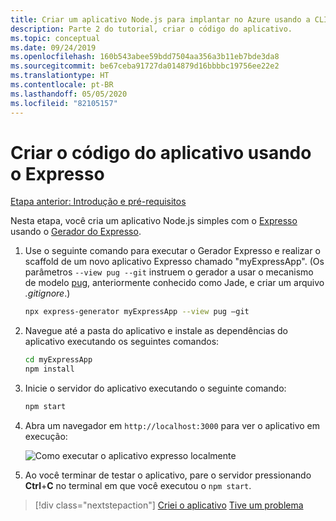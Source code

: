 ```yaml
---
title: Criar um aplicativo Node.js para implantar no Azure usando a CLI do Azure
description: Parte 2 do tutorial, criar o código do aplicativo.
ms.topic: conceptual
ms.date: 09/24/2019
ms.openlocfilehash: 160b543abee59bdd7504aa356a3b11eb7bde3da8
ms.sourcegitcommit: be67ceba91727da014879d16bbbbc19756ee22e2
ms.translationtype: HT
ms.contentlocale: pt-BR
ms.lasthandoff: 05/05/2020
ms.locfileid: "82105157"
---
```

# <a name="create-the-app-code-using-express"></a>Criar o código do aplicativo usando o Expresso

[Etapa anterior: Introdução e pré-requisitos](tutorial-vscode-azure-cli-node-01.md)

Nesta etapa, você cria um aplicativo Node.js simples com o [Expresso](https://www.expressjs.com) usando o [Gerador do Expresso](https://expressjs.com/en/starter/generator.html).

1. Use o seguinte comando para executar o Gerador Expresso e realizar o scaffold de um novo aplicativo Expresso chamado "myExpressApp". (Os parâmetros `--view pug --git` instruem o gerador a usar o mecanismo de modelo [pug](https://pugjs.org/api/getting-started.html), anteriormente conhecido como Jade, e criar um arquivo *.gitignore*.)

    ```bash
    npx express-generator myExpressApp --view pug –git
    ```

1. Navegue até a pasta do aplicativo e instale as dependências do aplicativo executando os seguintes comandos:

    ```bash
    cd myExpressApp
    npm install
    ```

1. Inicie o servidor do aplicativo executando o seguinte comando:

    ```bash
    npm start
    ```

1. Abra um navegador em `http://localhost:3000` para ver o aplicativo em execução:

    ![Como executar o aplicativo expresso localmente](media/azure-cli/local-app.png)

1. Ao você terminar de testar o aplicativo, pare o servidor pressionando **Ctrl**+**C** no terminal em que você executou o `npm start`.

> [!div class="nextstepaction"]
> [Criei o aplicativo](tutorial-vscode-azure-cli-node-03.md) [Tive um problema](https://www.research.net/r/PWZWZ52?tutorial=node-deployment&step=express)
